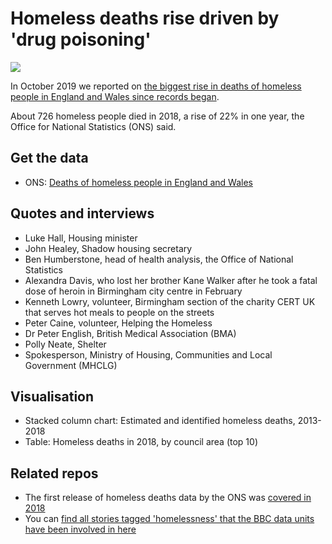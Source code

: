 # Homeless deaths rise driven by 'drug poisoning'

![](https://ichef.bbci.co.uk/news/624/cpsprodpb/BD09/production/_109039384_homelessdeaths-nc.png)

In October 2019 we reported on [the biggest rise in deaths of homeless people in England and Wales since records began](https://www.bbc.co.uk/news/uk-england-49892449).

About 726 homeless people died in 2018, a rise of 22% in one year, the Office for National Statistics (ONS) said.

## Get the data

* ONS: [Deaths of homeless people in England and Wales](https://www.ons.gov.uk/peoplepopulationandcommunity/birthsdeathsandmarriages/deaths/datasets/deathsofhomelesspeopleinenglandandwales)

## Quotes and interviews

* Luke Hall, Housing minister 
* John Healey, Shadow housing secretary 
* Ben Humberstone, head of health analysis, the Office of National Statistics
* Alexandra Davis, who lost her brother Kane Walker after he took a fatal dose of heroin in Birmingham city centre in February
* Kenneth Lowry, volunteer, Birmingham section of the charity CERT UK that serves hot meals to people on the streets
* Peter Caine, volunteer, Helping the Homeless 
* Dr Peter English, British Medical Association (BMA)
* Polly Neate, Shelter
* Spokesperson, Ministry of Housing, Communities and Local Government (MHCLG)

## Visualisation

* Stacked column chart: Estimated and identified homeless deaths, 2013-2018
* Table: Homeless deaths in 2018, by council area (top 10)

## Related repos

* The first release of homeless deaths data by the ONS was [covered in 2018](https://github.com/BBC-Data-Unit/homeless-deaths)
* You can [find all stories tagged 'homelessness' that the BBC data units have been involved in here](https://github.com/search?q=topic%3Ahomelessness+org%3ABBC-Data-Unit&type=Repositories)

